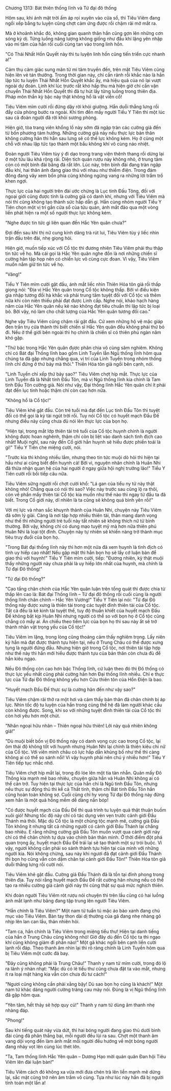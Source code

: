 




Chương 1313: Bát thiên thống lĩnh và Tứ đại đô thống


Hôm sau, khi ánh mặt trời ấm áp rọi xuyên vào cửa sổ, thì Tiêu Viêm đang ngồi xếp bằng tu luyện cũng chợt cảm ứng được rồi chậm rãi mở mắt ra.

Mà ở khoảnh khắc đó, không gian quanh thân hắn cũng gợn lên những cơn sóng kỳ dị. Từng luồng năng lượng không giống như đấu khí lặng yên nhập vào mi tâm của hắn rồi cuối cùng tan vào trong linh hồn.

"Có Thái Nhất Hồn Quyết này thì tu luyện linh hồn cũng tiến triển cực nhanh a!"

Cảm thụ cảm giác sung mãn từ mi tâm truyền đến, trên mặt Tiêu Viêm cũng hiện lên vẻ tán thưởng. Trong thời gian này, chỉ cần rảnh rỗi khắc nào là hắn lập tức tu luyện Thái Nhất Hồn Quyết khắc ấy, mà hiệu quả của nó lại vượt ngoài dự đoán. Linh khí lúc trước rất khó hấp thu mà hiện giờ chỉ cần vận chuyển Thái Nhất Hồn Quyết thì đã tự hút lấy từng luồng trong thiên địa. Pháp môn thần kỳ bậc này thật không hổ là vật viễn cổ!

Tiêu Viêm mỉm cười rồi đứng dậy rời khỏi giường. Hắn duỗi thẳng lưng rồi đẩy cửa phòng bước ra ngoài. Khi tìm đến mấy người Tiểu Y Tiên thì một lúc sau cả đoàn người đã rời khỏi sương phòng.

Hiện giờ, tòa trang viên khổng lồ này sớm đã ngập tràn các cường giả đến từ bốn phương tám hướng. Những cường giả này nếu thực lực bản thân không cường hãn thì hẳn sau lưng sẽ có thế lực không kém. Họ ở cùng một chỗ với nhau lập tức tạo thành một bầu không khí vô cùng náo nhiệt.

Đoàn người Tiêu Viêm tùy ý đi dạo trong trang viện thênh thang rồi dừng lại ở một tửu lâu khá rộng rãi. Diện tích quán rượu này không nhỏ, ở trung tâm còn có một bình đài bằng đá rất lớn. Lúc này, trên bình đài đang tràn ngập đấu khí, hai thân ảnh đang giao thủ với nhau như thiểm điện. Trong đám đông đang vây xem bốn phía cũng không ngừng vang ra những lời trầm trồ khen ngợi.

Thực lực của hai người trên đài ước chừng là Lục tinh Đấu Tông, đối với ngoại giới cũng được tính là cường giả có danh khí, nhưng với Tiêu Viêm mà nói thì cũng không tạo thành sức hấp dẫn gì. Hắn cùng nhóm người Tiểu Y Tiên chọn một vị trí gần cửa sổ của tửu quán, ánh mắt đảo qua một vòng liền phát hiện ra một số người thực lực không kém.

"Nghe được tin tức gì liên quan đến Hắc Yên quân chưa?"

Đợi đến sau khi thị nữ cung kính dâng trà rút lui, Tiêu Viêm tùy ý liếc nhìn trận đấu trên đài, nhẹ giọng hỏi.

Hiện giờ, muốn tiếp xúc với Cổ tộc thì đương nhiên Tiêu Viêm phải thu thập tin tức về họ. Mà cái gọi là Hắc Yên quân nghe đồn là nơi những chiến sĩ cường hãn tập họp nên có chiến lực vô cùng cực đoan. Vì vậy, Tiêu Viêm muốn nắm giữ tin tức về họ.

"Vâng!"

Tiểu Y Tiên mỉm cười gật đầu, ánh mắt liếc nhìn Thiên Hỏa tôn giả rồi thấp giọng nói: "Địa vị Hắc Yên quân trong Cổ tộc không thấp. Bởi vì điều kiện gia nhập tương đối hà khắc và phải trung tâm tuyệt đối với Cổ tộc và thêm nữa khi còn niên thiếu phải đạt được Linh cấp. Nghe nói, khảo hạch hàng năm của Hắc Yên quân nếu kẻ nào không đạt tiêu chuẩn thì lập tức bị loại bỏ. Bởi vậy, nó làm cho chất lượng của Hắc Yên quân tương đối cao."

Nghe vậy Tiêu Viêm cũng chậm rãi gật đầu. Cứ xem những hộ vệ mặc giáp đen trấn trụ cửa thành thì biết chiến sĩ Hắc Yên quân đều không phải thứ bỏ đi. Nếu ở thế giới bên ngoài thì họ chính là chiến sĩ có thiên phú ngàn năm khó gặp.

"Thứ bậc trong Hắc Yên quân được phân chia vô cùng sâm nghiêm. Không chỉ có Bát đại Thống lĩnh bao gồm Linh Tuyền lẫn Ngũ thống lĩnh hôm qua chúng ta đã gặp nhưng chẳng qua, vị trí của Linh Tuyền trong nhóm thống lĩnh chỉ đứng ở thứ bảy mà thôi." Thiên Hỏa tôn giả ngồi bên cạnh, nói.

"Linh Tuyền chỉ xếp thứ bảy sao?" Tiêu Viêm chợt híp mắt. Thực lực của Linh Tuyền đã là Nhất tinh Đấu Tôn, mà vị Ngũ thống lĩnh kia chính là Tam tinh Đấu Tôn cường giả. Nói như vậy, Đại thống lĩnh Hắc Yên quân chí ít phải đạt đến lục tinh hoặc thậm chí còn cao hơn nữa.

"Không hổ là Cổ tộc!"

Tiêu Viêm khẽ gật đầu. Còn trẻ tuổi mà đạt đến Lục tinh Đấu Tôn thì tuyệt đối có thể gọi là kỳ tài ngút trời rồi. Tuy nói Cổ tộc có huyết mạch Đấu Đế nhưng điều này cũng chưa đủ nói lên thực lực của bọn họ.

"Hiện tại, trong mắt lớp thiên tài trẻ tuổi của Cổ tộc huynh chính là người không được hoan nghênh, thậm chí còn bị liệt vào danh sách tình địch cao nhất! Muội nghĩ, sau này đến Cổ giới hẳn huynh sẽ hiểu được phiền toái là gì!" Tiểu Y Tiên che miệng cười, nói.

"Trước kia thì không nhiều lắm, nhưng theo tin tức muội dò hỏi thì hiện tại hầu như ai cũng biết đến huynh cả! Bởi vì, nguyên nhân chính là Huân Nhi đã thừa nhận quan hệ của hai người ở ngay giữa hội nghị trưởng lão!" Tiểu Y Tiên cười rồi bồi tiếp câu nữa.

Tiêu Viêm sững người rồi chợt cười khổ: "Lá gan của tiểu ny tử này thật không nhỏ! Chẳng qua có nói thì sao? Việc này trước sau cũng lộ ra thôi, còn về phần mấy thiên tài Cổ tộc kia muốn như thế nào thì ngay từ đầu ta đã biết. Trong Cổ giới này, dĩ nhiên là ta cũng sẽ không quá bình yên rồi!"

Với mị lực và nhan sắc khuynh thành của Huân Nhi, chuyện này Tiêu Viêm đã sớm lý giải. Càng là nơi tập hợp nhiều thiên tài, thân mang danh vọng như thế thì những người trẻ tuổi này tất nhiên sẽ không thích nữ tử bình thường. Bởi vậy, không chỉ có dung mạo tuyệt mỹ mà hơn nữa thiên phú Huân Nhi là loại tột đỉnh. Chuyện này tự nhiên sẽ khiến nàng trở thành mục tiêu truy đuổi của bọn họ.

"Trong Bát đại thống lĩnh này thì hơn một nửa đã xem huynh là tình địch có tính uy hiếp cao nhất! Nếu gặp mặt thì hẳn bọn họ sẽ lấy cớ luận bàn để giao thủ với huynh!" Tiểu Y Tiên mỉm cười, tiếp: "Đương nhiên, kỳ thật muội thấy những người này chưa phải là uy hiếp lớn nhất của huynh, mà chính là Tứ đại Đô thống!"

"Tứ đại Đô thống?"

"Cao tầng chân chính của Hắc Yên quân luận trên tổng quát thì được chia từ thấp lên cao là: Bát đại Thống lĩnh – Tứ đại đô thống rồi cuối cùng là người thống lĩnh chân chính – Hắc Yên Vương!" Tiểu Y Tiên lại nói: "Tứ đại Đô thống này được xưng là thiên tài trong các tuyệt đỉnh thiên tài của Cổ tộc. Tất cả đều là kẻ kinh tài tuyệt thế, tuy độ thuần khiết của huyết mạch Đấu Đế không bắt kịp Huân Nhi nhưng người có thể so với bọn họ ở Cổ tộc cũng chẳng có mấy ai. Án chiếu theo tiềm lực của bọn họ thì sau này ắt sẽ trở thành nhân vật trọng yếu của Cổ tộc!"

Tiêu Viêm im lặng, trong lòng cũng thoáng cảm thấy nghiêm trọng. Lấy niên kỷ hắn mà đạt được thành tựu hiện tại, nếu ở Trung Châu có thể được xưng tụng là người đứng đầu. Nhưng hiện giờ trong Cổ tộc, nơi thiên tài tập hợp như thế này thì hắn mới hiểu được thành tựu của bản thân còn chưa đủ để hắn kiêu ngạo.

Nếu Đô thống còn cao hơn bậc Thống lĩnh, cứ luận theo đó thì Đô thống có thực lực yếu nhất cũng phải cường hãn hơn Đại thống lĩnh nhiều. Chỉ e thực lực của Tứ đại Đô thống không yếu hơn Cửu thiên tôn của Hồn Điện là bao.

"Huyết mạch Đấu Đế thực sự là cường hãn đến như vậy sao?"

Tiêu Viêm chậm rãi thở ra một hơi và cảm thấy bản thân đã chân chính bị áp lực. Nhìn tốc độ tu luyện của hắn trong cùng thế hệ đã làm người khác cầu còn không được. Song, khi so với những tuyệt đỉnh thiên tài của Cổ tộc thì còn hơi yếu hơn một chút.

"Nhân ngoại hữu nhân – Thiên ngoại hữu thiên! Lời này quả nhiên không giả!"

"Dù muội biết bốn vị Đô thống này có danh vọng cực cao trong Cổ tộc, lại ôm thái độ không tốt với huynh nhưng Huân Nhi lại chính là thiên kiêu chi nữ của Cổ tộc. Với viên minh châu có lực hấp dẫn khủng bố như thế thì càng không ai có thể so sánh nổi! Vì vậy huynh phải nên chú ý nhiều hơn!" Tiêu Y Tiên tiếp tục nhắc nhở.

Tiêu Viêm chợt híp mắt lại, trong đó lóe lên một tia tàn nhẫn. Quản mấy Đô Thống kia mạnh mẽ bao nhiêu, chuyện giữa hắn và Huân Nhi không ai có thể cản trở. Tuy hiện tại thực lực của hắn chỉ là Ngũ tinh Đấu Tôn, nhưng nếu thực sự động thủ thì kể cả Thất tinh, thậm chí Bát tinh Đấu Tôn hắn cũng hoàn toàn không sợ. Cuối cùng chỉ hy vọng Tứ đại Đô thống này đừng xem hắn là một quả hồng mềm dễ dàng nắn bóp!

"Có được huyết mạch của Đấu Đế thì quá trình tu luyện quả thật thuận buồm xuôi gió! Nhưng tốc độ này chỉ có tác dụng vẻn vẹn trước cảnh giới Đấu Thánh mà thôi. Mặc dù Cổ tộc là một chủng tộc mạnh mẽ, cường giả Đấu Tôn không ít nhưng tất cả những người có cảnh giới Đấu Thánh lại chẳng bao nhiêu. E rằng những cường giả Đấu Tôn muốn vượt qua cảnh giới này chỉ có thể chân chính tự dựa vào chính bản thân mình. Ở thời điểm đột phá quan trọng ấy, huyết mạch Đấu Đế trái lại sẽ tạo thành một sự trói buộc. Vì vậy, ngươi không cần phải so sánh thành tựu hiện tại của mình với những người kia. Nói không chừng, sau này khi ngươi đã đạt cảnh giới Đấu Thánh thì bọn họ cũng vẫn còn dậm chân tại cảnh giới Đấu Tôn!" Thiên Hỏa tôn giả duỗi thẳng lưng rồi cười nói.

Tiêu Viêm khẽ gật đầu. Cường giả Đấu Thánh đã là tồn tại đỉnh phong trong thiên địa. Tuy nói rằng huyết mạch Đấu Đế rất cường hãn nhưng nếu có thể tạo ra nhiều cường giả cảnh giới này thì cũng thật sự quá mức nghịch thiên.

Khi đoàn người Tiêu Viêm rót rượu nói chuyện thì trên lầu cũng có hai luồng ánh mắt lạnh như băng đang tập trung lên người Tiêu Viêm.

"Hắn chính là Tiêu Viêm?" Một nam tử tuấn tú mặc áo bào xanh đang chú mục vào Tiêu Viêm. Bàn tay thon dài dị thường của gã đang nhẹ nhàng gõ nhịp lên lan can lầu, thản nhiên hỏi.

"Tam ca, hắn chính là Tiêu Viêm trong miệng tiểu thư! Hiện tại danh tiếng của hắn ở Trung Châu cũng không nhỏ! Giờ đây dù đến Cổ tộc ta thì ngạo khí cũng không giảm đi phần nào!" Một gã khác ngồi bên cạnh liền cười lạnh rồi đáp. Theo thanh âm nhìn lại thì rõ ràng chính là Linh Tuyền hôm qua bị Tiêu Viêm một cước đá bay.

"Đây cũng không phải là Trung Châu!" Thanh y nam tử mỉm cười, trong đó lộ ra lãnh ý nhàn nhạt: "Mặc dù có lẽ tiểu thư cũng chưa đặt ta vào mắt, nhưng ít ra loại mặt hàng kia vẫn còn chưa đủ tư cách!"

"Ngươi cũng không cần phải xằng bậy! Dù sao bọn họ cũng là khách!" Một nam tử khác dáng người cường tráng cau mày nói. Đúng là vị Ngũ thống lĩnh đã gặp hôm qua.

"Yên tâm, hết thảy sẽ hợp quy củ!" Thanh y nam tử dùng âm thanh nhẹ nhàng đáp.

"Phong!"

Sau khi tiếng quát này vừa dứt, thì hai bóng người đang giao thủ dưới bình đài cũng đã phân thắng bại, mỗi người đều lùi ra sau. Chợt một thanh âm vang dội vọng đến làm ánh mắt mỗi người đều hướng về một bóng người đang nhảy vọt lên cùng lúc thét lớn.

"Ta, Tam thống lĩnh Hắc Yên quân – Dương Hạo mời quán quân Đan hội Tiêu Viêm lên đài luận bàn!"

Tiêu Viêm cách đó không xa vừa mới đưa chén trà lên liền mạnh mẽ dừng lại, sắc mặt cũng trở nên âm trầm vô cùng. Tựa như lúc này hắn đã bị người tính toán một lần a!




